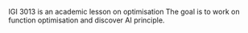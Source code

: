 IGI 3013 is an academic lesson on optimisation
The goal is to work on function optimisation and discover AI principle. 